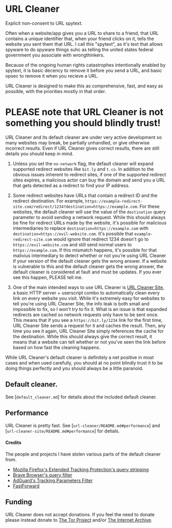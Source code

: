# URL Cleaner

<!--cmd cat url-cleaner-engine/src/lib.rs | sed -E 's/^\/\/! ?//; t; d'-->
Explicit non-consent to URL spytext.

Often when a website/app gives you a URL to share to a friend, that URL contains a unique identifier that, when your friend clicks on it, tells the website you sent them that URL.
I call this "spytext", as it's text that allows spyware to do spyware things suhc as telling the united states federal government you associate with wrongthinkers.

Because of the ongoing human rights catastrophes intentionally enabled by spytext, it is basic decency to remove it before you send a URL, and basic opsec to remove it when you recieve a URL.

URL Cleaner is designed to make this as comprehensive, fast, and easy as possible, with the priorities mostly in that order.

# PLEASE note that URL Cleaner is not something you should blindly trust!

URL Cleaner and its default cleaner are under very active development so many websites may break, be partially unhandled, or give otherwise incorrect results.
Even if URL Cleaner gives correct results, there are still details you should keep in mind.

1. Unless you set the `no-network` flag, the default cleaner will expand supported redirect websites like `bit.ly` and `t.co`.
   In addition to the obvious issues inherent to redirect sites, if one of the supported redirect sites expires, a malicious actor can buy the domain and send you a URL that gets detected as a redirect to find your IP address.

2. Some redirect websites have URLs that contain a redirect ID and the redirect destination. For example, `https://example-redirect-site.com/redirect/1234?destination=https://example.com`.
   For these websites, the default cleaner will use the value of the `destination` query parameter to avoid sending a network request.
   While this should always be fine for redirect URLs made by the website, it's possible for malicious intermediaries to replace `destination=https://example.com` with `destination=https://evil-website.com`.
   It's possible that `example-redirect-site.com` would ignore that redirect 1234 doesn't go to `https://evil-website.com` and still send normal users to `https://example.com`.
   If this mismatch happens, it's possible for that malivius intermediary to detect whether or not you're using URL Cleaner if your version of the default cleaner gets the wrong answer.
   If a website is vulnerable to this and the default cleaner gets the wrong answer, the default cleaner is considered at fault and must be updates. If you ever see this happen, PLEASE tell me.

3. One of the main intended ways to use URL Cleaner is [URL Cleaner Site](https://github.com/Scripter17/url-cleaner-site), a basic HTTP server + userscript combo to automatically clean every link on every website you visit.
   While it's extremely easy for websites to tell you're using URL Cleaner Site, the info leak is both small and impossible to fix, so I won't try to fix it.
   What is an issue is that expanded redirects are cached so network requests only have to be sent once. This means that if you see a `https://bit.ly/1234` link for the first time, URL Cleaner Site sends a request for it and caches the result.
   Then, any time you see it again, URL Cleaner Site simply references the cache for the destination. While this should always give the correct result, it means that a website can tell whether or not you've seen the link before based on how fast the cleaning happens.

While URL Cleaner's default cleaner is definitely a net positive in most cases and when used carefully, you should at no point blindly trust it to be doing things perfectly and you should always be a little paranoid.
<!--/cmd-->

## Default cleaner.

See [`default_cleaner.md`] for details about the included default cleaner.

## Performance

URL Cleaner is pretty fast. See [`url-cleaner/README.md#performance`] and [`url-cleaner-site/README.md#performance`] for detials.

#### Credits

The people and projects I have stolen various parts of the default cleaner from.

- [Mozilla Firefox's Extended Tracking Protection's query stripping](https://firefox-source-docs.mozilla.org/toolkit/components/antitracking/anti-tracking/query-stripping/index.html)
- [Brave Browser's query filter](https://github.com/brave/brave-core/blob/master/components/query_filter/utils.cc)
- [AdGuard's Tracking Parameters Filter](https://github.com/AdguardTeam/AdguardFilters/blob/master/TrackParamFilter/sections)
- [FastForward](https://github.com/FastForwardTeam/FastForward)

## Funding

URL Cleaner does not accept donations. If you feel the need to donate please instead donate to [The Tor Project](https://donate.torproject.org/) and/or [The Internet Archive](https://archive.org/donate/).
